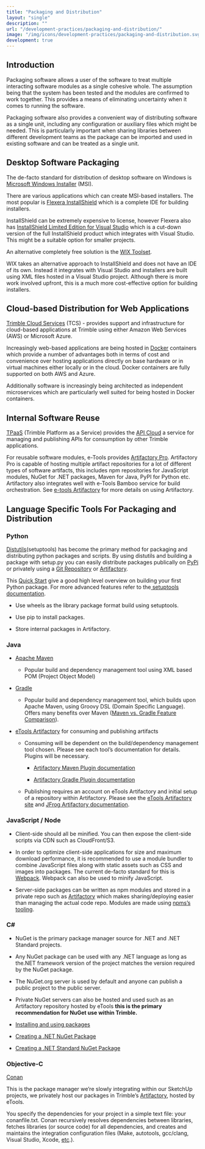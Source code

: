 ```yaml
---
title: "Packaging and Distribution"
layout: "single"
description: ""
url: "/development-practices/packaging-and-distribution/"
image: "/img/icons/development-practices/packaging-and-distribution.svg"
development: true
---
```


## Introduction

Packaging software allows a user of the software to treat multiple interacting software modules as a single cohesive whole. The assumption being that the system has been tested and the modules are confirmed to work together. This provides a means of eliminating uncertainty when it comes to running the software.

Packaging software also provides a convenient way of distributing software as a single unit, including any configuration or auxiliary files which might be needed. This is particularly important when sharing libraries between different development teams as the package can be imported and used in existing software and can be treated as a single unit.

## Desktop Software Packaging

The de-facto standard for distribution of desktop software on Windows is [Microsoft Windows Installer](<https://msdn.microsoft.com/en-us/library/windows/desktop/cc185688(v=vs.85).aspx>) (MSI).

There are various applications which can create MSI-based installers. The most popular is [Flexera InstallShield](https://www.flexerasoftware.com/producer/products/software-installation/installshield-software-installer/) which is a complete IDE for building installers.

InstallShield can be extremely expensive to license, however Flexera also has [InstallShield Limited Edition for Visual Studio](https://info.flexerasoftware.com/IS-EVAL-InstallShield-Limited-Edition-Visual-Studio) which is a cut-down version of the full InstallShield product which integrates with Visual Studio. This might be a suitable option for smaller projects.

An alternative completely free solution is the [WIX Toolset](https://wixtoolset.org/).

WIX takes an alternative approach to InstallShield and does not have an IDE of its own. Instead it integrates with Visual Studio and installers are built using XML files hosted in a Visual Studio project. Although there is more work involved upfront, this is a much more cost-effective option for building installers.

## Cloud-based Distribution for Web Applications

[Trimble Cloud Services](https://sites.google.com/a/trimble.com/tcs/) (TCS) - provides support and infrastructure for cloud-based applications at Trimble using either Amazon Web Services (AWS) or Microsoft Azure.

Increasingly web-based applications are being hosted in [Docker](https://www.docker.com) containers which provide a number of advantages both in terms of cost and convenience over hosting applications directly on base hardware or in virtual machines either locally or in the cloud. Docker containers are fully supported on both AWS and Azure.

Additionally software is increasingly being architected as independent microservices which are particularly well suited for being hosted in Docker containers.

## Internal Software Reuse

[TPaaS](https://sites.google.com/a/trimble.com/tpaas/) (Trimble Platform as a Service) provides the [API Cloud](https://sites.google.com/a/trimble.com/tpaas/projects/api-management/api-management) a service for managing and publishing APIs for consumption by other Trimble applications.

For reusable software modules, e-Tools provides [Artifactory Pro](https://www.jfrog.com/artifactory). Artifactory Pro is capable of hosting multiple artifact repositories for a lot of different types of software artifacts, this includes npm repositories for JavaScript modules, NuGet for .NET packages, Maven for Java, PyPI for Python etc. Artifactory also integrates well with e-Tools Bamboo service for build orchestration. See [ e-tools Artifactory](https://support.trimble.cloud/support/solutions/folders/25000000761) for more details on using Artifactory.

## Language Specific Tools For Packaging and Distribution

### Python

[Distutils](https://docs.python.org/3/library/distutils.html)(setuptools) has become the primary method for packaging and distributing python packages and scripts. By using distutils and building a package with setup.py you can easily distribute packages publically on [PyPi](https://pypi.python.org/pypi) or privately using a [Git Repository](https://pip.pypa.io/en/stable/reference/pip_install/#git) or [Artifactory](https://www.jfrog.com/confluence/display/RTF/PyPI+Repositories).

This [Quick Start](https://the-hitchhikers-guide-to-packaging.readthedocs.io/en/latest/quickstart.html) give a good high level overview on building your first Python package. For more advanced features refer to the[ setuptools documentation](https://setuptools.readthedocs.io/en/latest/setuptools.html#basic-use).

- Use wheels as the library package format build using setuptools.

- Use pip to install packages.

- Store internal packages in Artifactory.

### Java

- [Apache Maven](https://maven.apache.org/)

  - Popular build and dependency management tool using XML based POM (Project Object Model)

- [Gradle](https://gradle.org/)

  - Popular build and dependency management tool, which builds upon Apache Maven, using Groovy DSL (Domain Specific Language). Offers many benefits over Maven ([Maven vs. Gradle Feature Comparison](https://gradle.org/maven-vs-gradle/)).

- [eTools Artifactory](https://sites.google.com/a/trimble.com/trimble-etools/tools) for consuming and publishing artifacts

  - Consuming will be dependent on the build/dependency management tool chosen. Please see each tool’s documentation for details. Plugins will be necessary.

    - [Artifactory Maven Plugin documentation](https://www.jfrog.com/confluence/display/RTF/Maven+Artifactory+Plugin)

    - [Artifactory Gradle Plugin documentation](https://www.jfrog.com/confluence/display/RTF/Gradle+Artifactory+Plugin)

  - Publishing requires an account on eTools Artifactory and initial setup of a repository within Artifactory. Please see the [eTools Artifactory site](https://sites.google.com/a/trimble.com/trimble-etools/tools) and [JFrog Artifactory documentation](https://www.jfrog.com/confluence/display/RTF/Welcome+to+Artifactory).

### JavaScript / Node

- Client-side should all be minified. You can then expose the client-side scripts via CDN such as CloudFront/S3.

- In order to optimize client-side applications for size and maximum download performance, it is recommended to use a module bundler to combine JavaScript files along with static assets such as CSS and images into packages. The current de-facto standard for this is [Webpack](https://webpack.js.org/). Webpack can also be used to minify JavaScript.

- Server-side packages can be written as npm modules and stored in a private repo such as [Artifactory](https://www.jfrog.com/confluence/display/RTF/Npm+Registry) which makes sharing/deploying easier than managing the actual code repo. Modules are made using [npms’s tooling](https://docs.npmjs.com/getting-started/creating-node-modules).

### C\#

- NuGet is the primary package manager source for .NET and .NET Standard projects.

- Any NuGet package can be used with any .NET language as long as the.NET framework version of the project matches the version required by the NuGet package.

- The NuGet.org server is used by default and anyone can publish a public project to the public server.

- Private NuGet servers can also be hosted and used such as an Artifactory repository hosted by eTools **this is the primary recommendation for NuGet use within Trimble.**

- [Installing and using packages](https://docs.microsoft.com/en-us/nuget/quickstart/use-a-package)

- [Creating a .NET NuGet Package](https://docs.microsoft.com/en-us/nuget/quickstart/create-and-publish-a-package)

- [Creating a .NET Standard NuGet Package](https://docs.microsoft.com/en-us/nuget/guides/create-net-standard-packages-vs2017)

### Objective-C

[Conan](https://conan.io/)

This is the package manager we’re slowly integrating within our SketchUp projects, we privately host our packages in Trimble’s [Artifactory](https://www.jfrog.com/confluence/display/RTF/Npm+Registry), hosted by eTools.

You specify the dependencies for your project in a simple text file: your conanfile.txt. Conan recursively resolves dependencies between libraries, fetches libraries (or source code) for all dependencies, and creates and maintains the integration configuration files (Make, autotools, gcc/clang, Visual Studio, Xcode, [etc](https://docs.conan.io/en/latest/integrations.html).).
